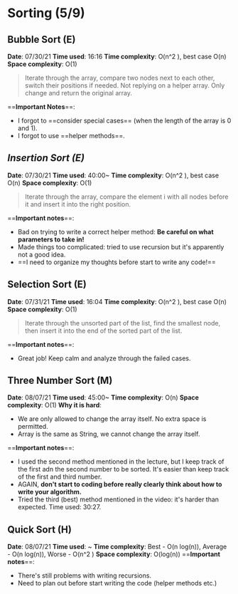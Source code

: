 # Sorting (5/9)

## Bubble Sort (E)
**Date**: 07/30/21
**Time used**: 16:16
**Time complexity**: O(n^2 ), best case O(n)
**Space complexity**: O(1)
> Iterate through the array, compare two nodes next to each other, switch their positions if needed. Not replying on a helper array. Only change and return the original array.  

==**Important Notes**==:
* I forgot to ==consider special cases== (when the length of the array is 0 and 1).
* I forgot to use ==helper methods==.

## *Insertion Sort (E)*
**Date**: 07/30/21
**Time used**: 40:00~
**Time complexity**: O(n^2 ), best case O(n)
**Space complexity**: O(1)
> Iterate through the array, compare the element i with all nodes before it and insert it into the right position.

==**Important notes**==:
* Bad on trying to write a correct helper method: **Be careful on what parameters to take in!**
* Made things too complicated: tried to use recursion but it's apparently not a good idea.
* ==I need to organize my thoughts before start to write any code!==

## Selection Sort (E)
**Date**: 07/31/21
**Time used**: 16:04
**Time complexity**: O(n^2 ), best case O(n)
**Space complexity**: O(1)
> Iterate through the unsorted part of the list, find the smallest node, then insert it into the end of the sorted part of the list.

==**Important notes**==:
* Great job! Keep calm and analyze through the failed cases.

## Three Number Sort (M)
**Date**: 08/07/21
**Time used**: 45:00~
**Time complexity**: O(n)
**Space complexity**: O(1)
**Why it is hard**:
* We are only allowed to change the array itself. No extra space is permitted.
* Array is the same as String, we cannot change the array itself.

==**Important notes**==:
* I used the second method mentioned in the lecture, but I keep track of the first adn the second number to be sorted. It's easier than keep track of the first and third number.
* AGAIN, **don't start to coding before really clearly think about how to write your algorithm.**
* Tried the third (best) method mentioned in the video: it's harder than expected. Time used: 30:27.

## Quick Sort (H)
**Date**: 08/07/21
**Time used**: ~
**Time complexity**: Best - O(n log(n)), Average - O(n log(n)), Worse - O(n^2 )
**Space complexity**: O(log(n))
==**Important notes**==:
* There's still problems with writing recursions.
* Need to plan out before start writing the code (helper methods etc.)